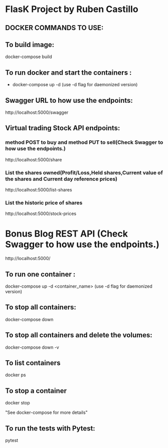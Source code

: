 # FlasK Project by Ruben Castillo

## DOCKER COMMANDS TO USE:

## To build image:

docker-compose build

## To run docker and start the containers :

- docker-compose up -d (use -d flag for daemonized version)
## Swagger URL to how use the endpoints:

http://localhost:5000/swagger

## Virtual trading Stock API endpoints:
### method POST to buy and method PUT to sell(Check Swagger to how use the endpoints.)

http://localhost:5000/share
### List the shares owned(Profit/Loss,Held shares,Current value of the shares and Current day reference prices)
http://localhost:5000/list-shares
### List the historic price of shares
http://localhost:5000/stock-prices

# Bonus Blog REST API (Check Swagger to how use the endpoints.)
http://localhost:5000/
## To run one container :

docker-compose up -d <container_name> (use -d flag for daemonized version)

## To stop all containers:

docker-compose down

## To stop all containers and delete the volumes:

docker-compose down -v

## To list containers

docker ps

## To stop a container

docker stop <container hash>

"See docker-compose for more details"


## To run the tests with Pytest:

pytest
